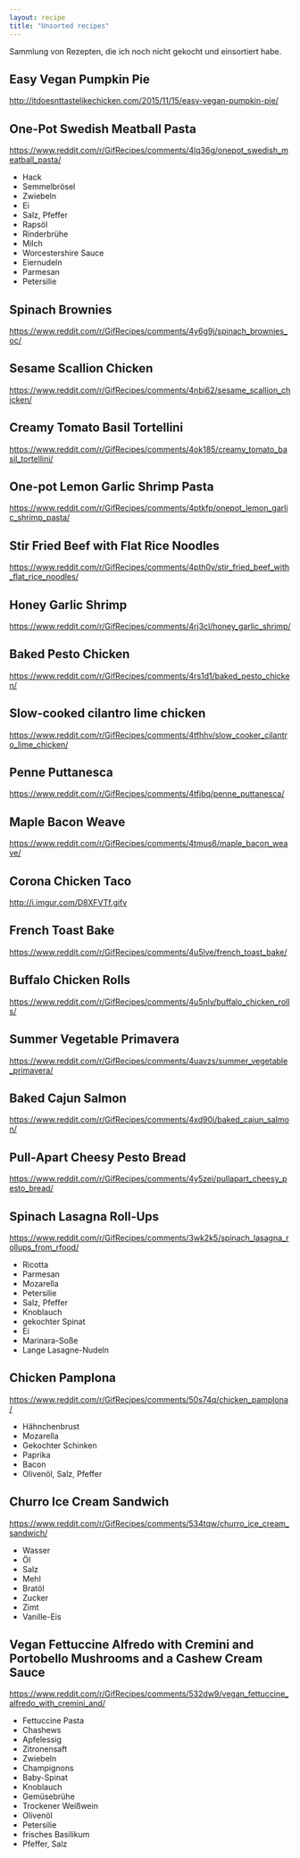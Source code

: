 ```yaml
---
layout: recipe
title: "Unsorted recipes"
---
```


Sammlung von Rezepten, die ich noch nicht gekocht und einsortiert habe.

## Easy Vegan Pumpkin Pie

<http://itdoesnttastelikechicken.com/2015/11/15/easy-vegan-pumpkin-pie/>

## One-Pot Swedish Meatball Pasta

<https://www.reddit.com/r/GifRecipes/comments/4lq36g/onepot_swedish_meatball_pasta/>

* Hack
* Semmelbrösel
* Zwiebeln
* Ei
* Salz, Pfeffer
* Rapsöl
* Rinderbrühe
* Milch
* Worcestershire Sauce
* Eiernudeln
* Parmesan
* Petersilie

## Spinach Brownies

<https://www.reddit.com/r/GifRecipes/comments/4y6g9j/spinach_brownies_oc/>

## Sesame Scallion Chicken

<https://www.reddit.com/r/GifRecipes/comments/4nbi62/sesame_scallion_chicken/>

## Creamy Tomato Basil Tortellini

<https://www.reddit.com/r/GifRecipes/comments/4ok185/creamy_tomato_basil_tortellini/>

## One-pot Lemon Garlic Shrimp Pasta

<https://www.reddit.com/r/GifRecipes/comments/4ptkfp/onepot_lemon_garlic_shrimp_pasta/>

## Stir Fried Beef with Flat Rice Noodles

<https://www.reddit.com/r/GifRecipes/comments/4pth0v/stir_fried_beef_with_flat_rice_noodles/>

## Honey Garlic Shrimp

<https://www.reddit.com/r/GifRecipes/comments/4rj3cl/honey_garlic_shrimp/>

## Baked Pesto Chicken

<https://www.reddit.com/r/GifRecipes/comments/4rs1d1/baked_pesto_chicken/>

## Slow-cooked cilantro lime chicken

<https://www.reddit.com/r/GifRecipes/comments/4tfhhv/slow_cooker_cilantro_lime_chicken/>

## Penne Puttanesca

<https://www.reddit.com/r/GifRecipes/comments/4tfibq/penne_puttanesca/>

## Maple Bacon Weave

<https://www.reddit.com/r/GifRecipes/comments/4tmus6/maple_bacon_weave/>

## Corona Chicken Taco

<http://i.imgur.com/D8XFVTf.gifv>

## French Toast Bake

<https://www.reddit.com/r/GifRecipes/comments/4u5lve/french_toast_bake/>

## Buffalo Chicken Rolls

<https://www.reddit.com/r/GifRecipes/comments/4u5nly/buffalo_chicken_rolls/>

## Summer Vegetable Primavera

<https://www.reddit.com/r/GifRecipes/comments/4uavzs/summer_vegetable_primavera/>

## Baked Cajun Salmon

<https://www.reddit.com/r/GifRecipes/comments/4xd90i/baked_cajun_salmon/>

## Pull-Apart Cheesy Pesto Bread

<https://www.reddit.com/r/GifRecipes/comments/4y5zei/pullapart_cheesy_pesto_bread/>

## Spinach Lasagna Roll-Ups

<https://www.reddit.com/r/GifRecipes/comments/3wk2k5/spinach_lasagna_rollups_from_rfood/>

* Ricotta
* Parmesan
* Mozarella
* Petersilie
* Salz, Pfeffer
* Knoblauch
* gekochter Spinat
* Ei
* Marinara-Soße
* Lange Lasagne-Nudeln

## Chicken Pamplona

<https://www.reddit.com/r/GifRecipes/comments/50s74q/chicken_pamplona/>

* Hähnchenbrust
* Mozarella
* Gekochter Schinken
* Paprika
* Bacon
* Olivenöl, Salz, Pfeffer

## Churro Ice Cream Sandwich

<https://www.reddit.com/r/GifRecipes/comments/534tqw/churro_ice_cream_sandwich/>

* Wasser
* Öl
* Salz
* Mehl
* Bratöl
* Zucker
* Zimt
* Vanille-Eis

## Vegan Fettuccine Alfredo with Cremini and Portobello Mushrooms and a Cashew Cream Sauce

<https://www.reddit.com/r/GifRecipes/comments/532dw9/vegan_fettuccine_alfredo_with_cremini_and/>

* Fettuccine Pasta
* Chashews
* Apfelessig
* Zitronensaft
* Zwiebeln
* Champignons
* Baby-Spinat
* Knoblauch
* Gemüsebrühe
* Trockener Weißwein
* Olivenöl
* Petersilie
* frisches Basilikum
* Pfeffer, Salz
